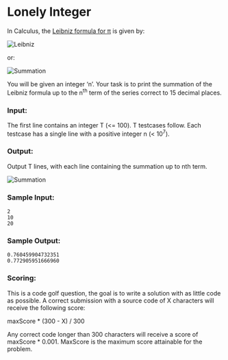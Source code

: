 Lonely Integer
==============

In Calculus, the [Leibniz formula for π](http://en.wikipedia.org/wiki/Leibniz_formula_for_%CF%80) is given by:

![Leibniz](https://s3.amazonaws.com/hr-filepicker/Leibnitz+infinite+series.png)

or:

![Summation](https://s3.amazonaws.com/hr-filepicker/Leibniz+pi+summation.png)

You will be given an integer ‘n’. Your task is to print the summation of the Leibniz formula up to the n<sup>th</sup> term of the series correct to 15 decimal places.

### Input:

The first line contains an integer T (<= 100). T testcases follow. Each testcase has a single line with a positive integer n (< 10<sup>7</sup>).

### Output:

Output T lines, with each line containing the summation up to nth term.

![Summation](https://s3.amazonaws.com/hr-filepicker/Leibniz+ith+sum.png)

### Sample Input:

    2
    10
    20

### Sample Output:

    0.760459904732351
    0.772905951666960


### Scoring:

This is a code golf question, the goal is to write a solution with as little code as possible. A correct submission with a source code of X characters will receive the following score:

maxScore * (300 - X) / 300

Any correct code longer than 300 characters will receive a score of maxScore * 0.001.
MaxScore is the maximum score attainable for the problem.
